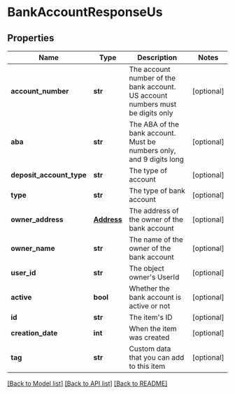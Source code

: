 # BankAccountResponseUs

## Properties
Name | Type | Description | Notes
------------ | ------------- | ------------- | -------------
**account_number** | **str** | The account number of the bank account. US account numbers must be digits only | [optional] 
**aba** | **str** | The ABA of the bank account. Must be numbers only, and 9 digits long | [optional] 
**deposit_account_type** | **str** | The type of account | [optional] 
**type** | **str** | The type of bank account | [optional] 
**owner_address** | [**Address**](Address.md) | The address of the owner of the bank account | [optional] 
**owner_name** | **str** | The name of the owner of the bank account | [optional] 
**user_id** | **str** | The object owner&#39;s UserId | [optional] 
**active** | **bool** | Whether the bank account is active or not | [optional] 
**id** | **str** | The item&#39;s ID | [optional] 
**creation_date** | **int** | When the item was created | [optional] 
**tag** | **str** | Custom data that you can add to this item | [optional] 

[[Back to Model list]](../README.md#documentation-for-models) [[Back to API list]](../README.md#documentation-for-api-endpoints) [[Back to README]](../README.md)


